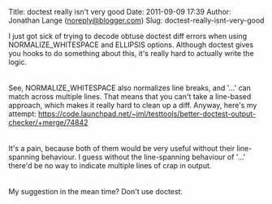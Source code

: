 Title: doctest really isn't very good
Date: 2011-09-09 17:39
Author: Jonathan Lange (noreply@blogger.com)
Slug: doctest-really-isnt-very-good

<span>I just got sick of trying to decode obtuse doctest diff errors
when using NORMALIZE\_WHITESPACE and ELLIPSIS options. Although doctest
gives you hooks to do something about this, it's really hard to actually
write the logic.</span>  
<span>  
</span>  
<span>See, NORMALIZE\_WHITESPACE also normalizes line breaks, and '...'
can match across multiple lines. That means that you can't take a
line-based approach, which makes it really hard to clean up a diff.
Anyway, here's my
attempt: </span><https://code.launchpad.net/~jml/testtools/better-doctest-output-checker/+merge/74842>  
<span>  
</span>  
<span>It's a pain, because both of them would be very useful without
their line-spanning behaviour. I guess without the line-spanning
behaviour of '...' there'd be no way to indicate multiple lines of crap
in output.</span>  
<span>  
</span>  
<span><span>My suggestion in the mean time? Don't use
doctest.</span></span>

